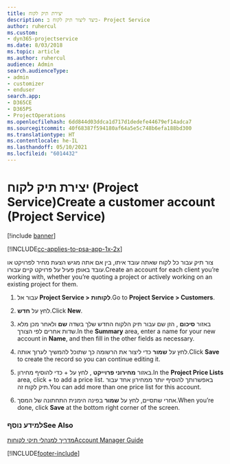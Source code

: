 ```yaml
---
title: יצירת תיק לקוח
description: כיצד ליצור תיק לקוח ב- Project Service
author: ruhercul
ms.custom:
- dyn365-projectservice
ms.date: 8/03/2018
ms.topic: article
ms.author: ruhercul
audience: Admin
search.audienceType:
- admin
- customizer
- enduser
search.app:
- D365CE
- D365PS
- ProjectOperations
ms.openlocfilehash: 6dd844d03ddca1d717d1dedefe44679ef14adca7
ms.sourcegitcommit: 40f68387f594180af64a5e5c748b6efa188bd300
ms.translationtype: HT
ms.contentlocale: he-IL
ms.lasthandoff: 05/10/2021
ms.locfileid: "6014432"
---
```

# <a name="create-a-customer-account-project-service"></a><span data-ttu-id="1858c-103">יצירת תיק לקוח (Project Service)</span><span class="sxs-lookup"><span data-stu-id="1858c-103">Create a customer account (Project Service)</span></span>

[!include [banner](../includes/psa-now-project-operations.md)]

[!INCLUDE[cc-applies-to-psa-app-1x-2x](../includes/cc-applies-to-psa-app-1x-2x.md)]

<span data-ttu-id="1858c-104">צור תיק עבור כל לקוח שאתה עובד איתו, בין אם אתה מגיש הצעת מחיר לפרויקט או עובד באופן פעיל על פרויקט קיים עבורו.</span><span class="sxs-lookup"><span data-stu-id="1858c-104">Create an account for each client you’re working with, whether you’re quoting a project or actively working on an existing project for them.</span></span>  
  
1.  <span data-ttu-id="1858c-105">עבור אל **Project Service > לקוחות**.</span><span class="sxs-lookup"><span data-stu-id="1858c-105">Go to **Project Service > Customers**.</span></span>  
  
2.  <span data-ttu-id="1858c-106">לחץ על **חדש**.</span><span class="sxs-lookup"><span data-stu-id="1858c-106">Click **New**.</span></span>  
  
3.  <span data-ttu-id="1858c-107">באזור **סיכום** , הזן שם עבור תיק הלקוח החדש שלך בשדה **שם** ולאחר מכן מלא שדות אחרים לפי הצורך.</span><span class="sxs-lookup"><span data-stu-id="1858c-107">In the **Summary** area, enter a name for your new account in **Name**, and then fill in the other fields as necessary.</span></span>  
  
4.  <span data-ttu-id="1858c-108">לחץ על **שמור** כדי ליצור את הרשומה כך שתוכל להמשיך לערוך אותה.</span><span class="sxs-lookup"><span data-stu-id="1858c-108">Click **Save** to create the record so you can continue editing it.</span></span>  
  
5.  <span data-ttu-id="1858c-109">באזור **מחירוני פרוייקט** , לחץ על + כדי להוסיף מחירון.</span><span class="sxs-lookup"><span data-stu-id="1858c-109">In the **Project Price Lists** area, click + to add a price list.</span></span> <span data-ttu-id="1858c-110">באפשרותך להוסיף יותר ממחירון אחד עבור תיק לקוח זה.</span><span class="sxs-lookup"><span data-stu-id="1858c-110">You can add more than one price list for this account.</span></span>  
  
6.  <span data-ttu-id="1858c-111">אחרי שתסיים, לחץ על **שמור** בפינה הימנית התחתונה של המסך.</span><span class="sxs-lookup"><span data-stu-id="1858c-111">When you’re done, click **Save** at the bottom right corner of the screen.</span></span>  
  
### <a name="see-also"></a><span data-ttu-id="1858c-112">למידע נוסף</span><span class="sxs-lookup"><span data-stu-id="1858c-112">See Also</span></span>  
 [<span data-ttu-id="1858c-113">מדריך למנהלי תיקי לקוחות</span><span class="sxs-lookup"><span data-stu-id="1858c-113">Account Manager Guide</span></span>](../psa/account-manager-guide.md)


[!INCLUDE[footer-include](../includes/footer-banner.md)]
